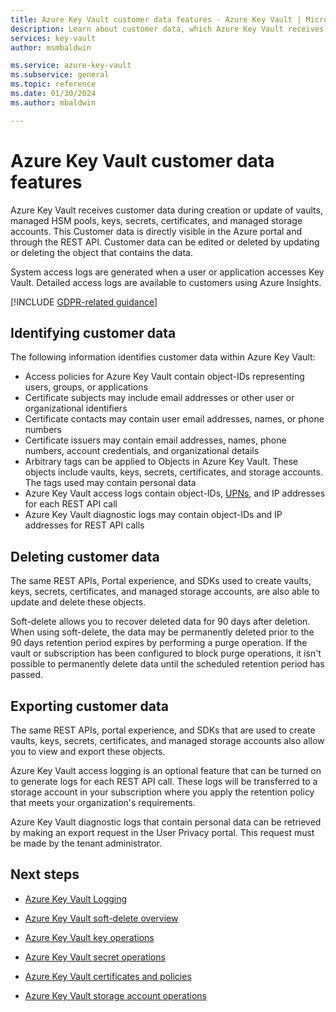 ```yaml
---
title: Azure Key Vault customer data features - Azure Key Vault | Microsoft Docs
description: Learn about customer data, which Azure Key Vault receives during creation or update of vaults, keys, secrets, certificates, and managed storage accounts.
services: key-vault
author: msmbaldwin

ms.service: azure-key-vault
ms.subservice: general
ms.topic: reference
ms.date: 01/30/2024
ms.author: mbaldwin

---
```

# Azure Key Vault customer data features​

Azure Key Vault receives customer data during creation or update of vaults, managed HSM pools, keys, secrets, certificates, and managed storage accounts. This Customer data is directly visible in the Azure portal and through the REST API. Customer data can be edited or deleted by updating or deleting the object that contains the data.

System access logs are generated when a user or application accesses Key Vault. Detailed access logs are available to customers using Azure Insights.

[!INCLUDE [GDPR-related guidance](~/reusable-content/ce-skilling/azure/includes/gdpr-intro-sentence.md)]

## Identifying customer data

The following information identifies customer data within Azure Key Vault:

- Access policies for Azure Key Vault contain object-IDs representing users, groups, or applications
- Certificate subjects may include email addresses or other user or organizational identifiers
- Certificate contacts may contain user email addresses, names, or phone numbers
- Certificate issuers may contain email addresses, names, phone numbers, account credentials, and organizational details
- Arbitrary tags can be applied to Objects in Azure Key Vault. These objects include vaults, keys, secrets, certificates, and storage accounts. The tags used may contain personal data
- Azure Key Vault access logs contain object-IDs, [UPNs](/azure/active-directory/hybrid/plan-connect-userprincipalname), and IP addresses for each REST API call
- Azure Key Vault diagnostic logs may contain object-IDs and IP addresses for REST API calls

## Deleting customer data

The same REST APIs, Portal experience, and SDKs used to create vaults, keys, secrets, certificates, and managed storage accounts, are also able to update and delete these objects.

Soft-delete allows you to recover deleted data for 90 days after deletion. When using soft-delete, the data may be permanently deleted prior to the 90 days retention period expires by performing a purge operation. If the vault or subscription has been configured to block purge operations, it isn't possible to permanently delete data until the scheduled retention period has passed.

## Exporting customer data

The same REST APIs, portal experience, and SDKs that are used to create vaults, keys, secrets, certificates, and managed storage accounts  also allow you to view and export these objects.

Azure Key Vault access logging is an optional feature that can be turned on to generate logs for each REST API call. These logs will be transferred to a storage account in your subscription where you apply the retention policy that meets your organization's requirements.

Azure Key Vault diagnostic logs that contain personal data can be retrieved by making an export request in the User Privacy portal. This request must be made by the tenant administrator.

## Next steps

- [Azure Key Vault Logging](logging.md)

- [Azure Key Vault soft-delete overview](./key-vault-recovery.md)

- [Azure Key Vault key operations](/rest/api/keyvault/key-operations)

- [Azure Key Vault secret operations](/rest/api/keyvault/secret-operations)

- [Azure Key Vault certificates and policies](/rest/api/keyvault/certificates-and-policies)

- [Azure Key Vault storage account operations](/rest/api/keyvault/storage-account-key-operations)